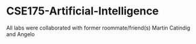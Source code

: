 # CSE175-Artificial-Intelligence
All labs were collaborated with former roommate/friend(s) Martin Catindig and Angelo
